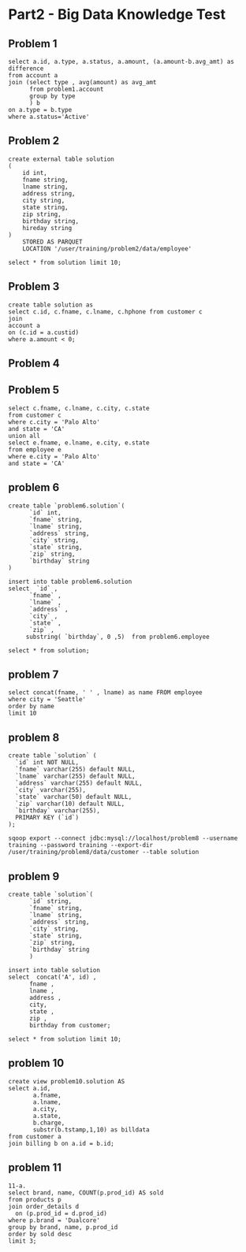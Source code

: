 # Part2 - Big Data Knowledge Test

## Problem 1

	select a.id, a.type, a.status, a.amount, (a.amount-b.avg_amt) as difference
	from account a
	join (select type , avg(amount) as avg_amt
		  from problem1.account
		  group by type
		  ) b
	on a.type = b.type
	where a.status='Active'


## Problem 2

	create external table solution
	(
		id int,
		fname string,
		lname string,
		address string,
		city string,
		state string,
		zip string,
		birthday string,
		hireday string
	)
		STORED AS PARQUET
		LOCATION '/user/training/problem2/data/employee'

	select * from solution limit 10;

## Problem 3

	create table solution as
	select c.id, c.fname, c.lname, c.hphone from customer c
	join
	account a
	on (c.id = a.custid)
	where a.amount < 0;


## Problem 4



## Problem 5

	select c.fname, c.lname, c.city, c.state
	from customer c
	where c.city = 'Palo Alto'
	and state = 'CA'
	union all
	select e.fname, e.lname, e.city, e.state
	from employee e
	where e.city = 'Palo Alto'
	and state = 'CA'


## problem 6

	create table `problem6.solution`(
		  `id` int,
		  `fname` string,
		  `lname` string,
		  `address` string,
		  `city` string,
		  `state` string,
		  `zip` string,
		  `birthday` string
	)

	insert into table problem6.solution
	select  `id` ,
		  `fname` ,
		  `lname` ,
		  `address` ,
		  `city` ,
		  `state` ,
		  `zip` ,
		 substring( `birthday`, 0 ,5)  from problem6.employee

	select * from solution;


## problem 7

	select concat(fname, ' ' , lname) as name FROM employee
	where city = 'Seattle'
	order by name
	limit 10


## problem 8

	create table `solution` (
	  `id` int NOT NULL,
	  `fname` varchar(255) default NULL,
	  `lname` varchar(255) default NULL,
	  `address` varchar(255) default NULL,
	  `city` varchar(255),
	  `state` varchar(50) default NULL,
	  `zip` varchar(10) default NULL,
	  `birthday` varchar(255),
	  PRIMARY KEY (`id`)
	);
	
	sqoop export --connect jdbc:mysql://localhost/problem8 --username training --password training --export-dir /user/training/problem8/data/customer --table solution


## problem 9

	create table `solution`(
		  `id` string,
		  `fname` string,
		  `lname` string,
		  `address` string,
		  `city` string,
		  `state` string,
		  `zip` string,
		  `birthday` string
		  )

	insert into table solution
	select  concat('A', id) ,
		  fname ,
		  lname ,
		  address ,
		  city,
		  state ,
		  zip ,
		  birthday from customer;

	select * from solution limit 10;

## problem 10

	create view problem10.solution AS
	select a.id,
		   a.fname,
		   a.lname,
		   a.city,
		   a.state,
		   b.charge,
		   substr(b.tstamp,1,10) as billdata
	from customer a
	join billing b on a.id = b.id;

## problem 11

	11-a.
	select brand, name, COUNT(p.prod_id) AS sold
	from products p
	join order_details d
	  on (p.prod_id = d.prod_id)
	where p.brand = 'Dualcore'
	group by brand, name, p.prod_id
	order by sold desc
	limit 3;

